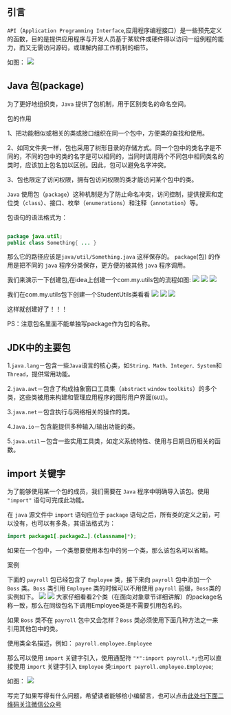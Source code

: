 ## 引言
`API`（`Application Programming Interface`,应用程序编程接口）是一些预先定义的函数，目的是提供应用程序与开发人员基于某软件或硬件得以访问一组例程的能力，而又无需访问源码，或理解内部工作机制的细节。

如图：
![](https://gitee.com/duchaochen/gongzhonghao/raw/master/3/20-1.jpg)

## Java 包(package)

为了更好地组织类，`Java` 提供了包机制，用于区别类名的命名空间。

包的作用

1、把功能相似或相关的类或接口组织在同一个包中，方便类的查找和使用。

2、如同文件夹一样，包也采用了树形目录的存储方式。同一个包中的类名字是不同的，不同的包中的类的名字是可以相同的，当同时调用两个不同包中相同类名的类时，应该加上包名加以区别。因此，包可以避免名字冲突。

3、包也限定了访问权限，拥有包访问权限的类才能访问某个包中的类。

`Java` 使用包（`package`）这种机制是为了防止命名冲突，访问控制，提供搜索和定位类（`class`）、接口、枚举（`enumerations`）和注释（`annotation`）等。

包语句的语法格式为：
```java

package java.util;
public class Something{ ... }
```

那么它的路径应该是`java/util/Something.java` 这样保存的。 `package`(包) 的作用是把不同的 `java` 程序分类保存，更方便的被其他 `java` 程序调用。

我们来演示一下创建包,在idea上创建一个com.my.utils包的流程如图:
![](https://gitee.com/duchaochen/gongzhonghao/raw/master/3/20-2.jpg)
![](https://gitee.com/duchaochen/gongzhonghao/raw/master/3/20-3.jpg)
![](https://gitee.com/duchaochen/gongzhonghao/raw/master/3/20-4.jpg)

我们在com.my.utils包下创建一个StudentUtils类看看
![](https://gitee.com/duchaochen/gongzhonghao/raw/master/3/20-5.jpg)
![](https://gitee.com/duchaochen/gongzhonghao/raw/master/3/20-6.jpg)
![](https://gitee.com/duchaochen/gongzhonghao/raw/master/3/20-7.jpg)

这样就创建好了！！！

PS：注意包名里面不能单独写package作为包的名称。

## JDK中的主要包

1.`java.lang`－包含一些`Java`语言的核心类，如`String、Math、Integer、System`和`Thread`，提供常用功能。

2.`java.awt`－包含了构成抽象窗口工具集（`abstract` `window` `toolkits`）的多个类，这些类被用来构建和管理应用程序的图形用户界面(`GUI`)。

3.`java.net`－包含执行与网络相关的操作的类。

4.`Java.io`－包含能提供多种输入/输出功能的类。

5.`java.util`－包含一些实用工具类，如定义系统特性、使用与日期日历相关的函数。


## import 关键字


为了能够使用某一个包的成员，我们需要在 `Java` 程序中明确导入该包。使用 `"import"` 语句可完成此功能。

在 `java` 源文件中 `import` 语句应位于 `package` 语句之后，所有类的定义之前，可以没有，也可以有多条，其语法格式为：
```java
import package1[.package2…].(classname|*);
```
如果在一个包中，一个类想要使用本包中的另一个类，那么该包名可以省略。

案例

下面的 `payroll` 包已经包含了 `Employee` 类，接下来向 `payroll` 包中添加一个 `Boss` 类。`Boss` 类引用 `Employee` 类的时候可以不用使用 `payroll` 前缀，`Boss`类的实例如下。
![](https://gitee.com/duchaochen/gongzhonghao/raw/master/3/20-8.jpg)
![](https://gitee.com/duchaochen/gongzhonghao/raw/master/3/20-9.jpg)
大家仔细看看2个类（在面向对象章节详细讲解）的package名称一致，那么在同级包名下调用Employee类是不需要引用包名的。

如果 `Boss` 类不在 `payroll` 包中又会怎样？`Boss` 类必须使用下面几种方法之一来引用其他包中的类。

使用类全名描述，例如： `payroll.employee.Employee`

那么可以使用 `import` 关键字引入，使用通配符 `"*":import payroll.*;`也可以直接使用 `import` 关键字引入 `Employee` 类:`import payroll.employee.Employee`;

如图：
![](https://gitee.com/duchaochen/gongzhonghao/raw/master/3/20-10.jpg)

写完了如果写得有什么问题，希望读者能够给小编留言，也可以点击[此处扫下面二维码关注微信公众号](https://www.ycbbs.vip/?p=28 "此处扫下面二维码关注微信公众号")